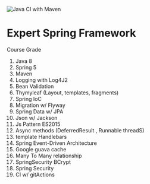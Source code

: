 ![Java CI with Maven](https://github.com/RCantarinoJava/ExprtSpring/workflows/Java%20CI%20with%20Maven/badge.svg)

# Expert Spring Framework

Course Grade

1. Java 8
2. Spring 5
3. Maven
4. Logging with Log4J2
5. Bean Validation
6. Thymyleaf (Layout, templates, fragments)
7. Spring IoC
8. Migration w/ Flyway
9. Spring Data w/ JPA
10. Json w/ Jackson
11. Js Pattern ES2015
12. Async methods (DeferredResult , Runnable threadS)
13. template Handlebars
14. Spring Event-Driven Architecture 
15. Google guava cache
16. Many To Many relationship
17. SpringSecurity BCrypt
18. Spring Security
19. CI w/ gitActions
